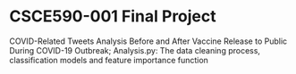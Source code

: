 # CSCE590-001 Final Project
COVID-Related Tweets Analysis Before and After Vaccine Release to Public During COVID-19 Outbreak;
Analysis.py: The data cleaning process, classification models and feature importance function
